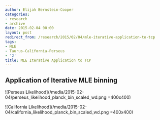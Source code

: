 ```yaml
---
author: Elijah Bernstein-Cooper
categories:
- research
- archive
date: 2015-02-04 00:00
layout: post
redirect_from: /research/2015/02/04/mle-iterative-application-to-tcp
tags:
- MLE
- Taurus-California-Perseus
- '2'
title: MLE Iterative Application to TCP
---
```


## Application of Iterative MLE binning

  ![Perseus Likelihood](/media/2015-02-04/perseus_likelihood_planck_bin_scaled_wd.png =400x400)
  
  ![California Likelihood](/media/2015-02-04/california_likelihood_planck_bin_scaled_wd.png =400x400)